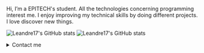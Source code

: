 

Hi, I’m a EPITECH's student. All the technologies concerning programming interest me. I enjoy improving my technical skills by doing different projects. I love discover new things.

![Leandre17's GitHub stats](https://github-readme-stats.vercel.app/api?username=Leandre17&show_icons=true&theme=merko&locale=fr&include_all_commits=true&count_private=true) ![Leandre17's GitHub stats](http://github-readme-streak-stats.herokuapp.com?user=Leandre17&theme=merko&hide_border=true&locale=fr)

<details>
    <summary>Contact me</summary>
    &ensp;&ensp; :email: leandre.godet@epitech.eu </br>
    &ensp;&ensp; :telephone_receiver: +33 06 89 95 42 69
    
<a href="https://github.com/Leandre17" rel="some text"><img src="https://github.githubassets.com/images/modules/logos_page/GitHub-Mark.png" width="21" height="21"></a>
    
<a href="https://www.linkedin.com/in/leandre-godet/" rel="some text"><img src="https://content.linkedin.com/content/dam/me/business/en-us/amp/brand-site/v2/bg/LI-Bug.svg.original.svg" width="21" height="21"></a>
</details>
